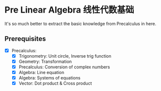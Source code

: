 # Pre Linear Algebra 线性代数基础
It's so much better to extract the basic knowledge from Precalculus in here.

## Prerequisites
- [x] Precalculus:
    - [x] Trigonometry: Unit circle, Inverse trig function
    - [x] Geometry: Transformation
    - [x] Precalculus: Conversion of complex numbers
    - [x] Algebra: Line equation
    - [x] Algebra: Systems of equations
    - [x] Vector: Dot product & Cross product 